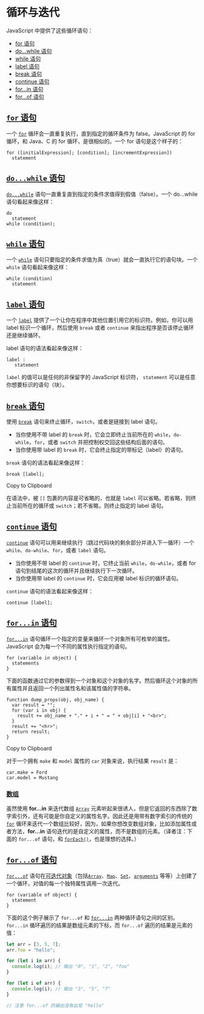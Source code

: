 # 循环与迭代

JavaScript 中提供了这些循环语句：

- [for 语句](https://developer.mozilla.org/zh-CN/docs/Web/JavaScript/Guide/Loops_and_iteration#for_语句)
- [do...while 语句](https://developer.mozilla.org/zh-CN/docs/Web/JavaScript/Guide/Loops_and_iteration#do...while_语句)
- [while 语句](https://developer.mozilla.org/zh-CN/docs/Web/JavaScript/Guide/Loops_and_iteration#while_语句)
- [label 语句](https://developer.mozilla.org/zh-CN/docs/Web/JavaScript/Guide/Loops_and_iteration#label_语句)
- [break 语句](https://developer.mozilla.org/zh-CN/docs/Web/JavaScript/Guide/Loops_and_iteration#break_语句)
- [continue 语句](https://developer.mozilla.org/zh-CN/docs/Web/JavaScript/Guide/Loops_and_iteration#continue_语句)
- [for...in 语句](https://developer.mozilla.org/zh-CN/docs/Web/JavaScript/Guide/Loops_and_iteration#for...in_语句)
- [for...of 语句](https://developer.mozilla.org/zh-CN/docs/Web/JavaScript/Guide/Loops_and_iteration#for...of_语句)

## [`for` 语句](https://developer.mozilla.org/zh-CN/docs/Web/JavaScript/Guide/Loops_and_iteration#for_语句)

一个 [`for`](https://developer.mozilla.org/zh-CN/docs/Web/JavaScript/Reference/Statements/for) 循环会一直重复执行，直到指定的循环条件为 false。JavaScript 的 for 循环，和 Java、C 的 for 循环，是很相似的。一个 for 语句是这个样子的：

```
for ([initialExpression]; [condition]; [incrementExpression])
  statement
```

## [`do...while` 语句](https://developer.mozilla.org/zh-CN/docs/Web/JavaScript/Guide/Loops_and_iteration#do...while_语句)

[`do...while`](https://developer.mozilla.org/zh-CN/docs/Web/JavaScript/Reference/Statements/do...while) 语句一直重复直到指定的条件求值得到假值（false）。一个 do...while 语句看起来像这样：

```
do
  statement
while (condition);
```

## [`while` 语句](https://developer.mozilla.org/zh-CN/docs/Web/JavaScript/Guide/Loops_and_iteration#while_语句)

一个 [`while`](https://developer.mozilla.org/zh-CN/docs/Web/JavaScript/Reference/Statements/while) 语句只要指定的条件求值为真（true）就会一直执行它的语句块。一个 `while` 语句看起来像这样：

```
while (condition)
  statement
```

## [`label` 语句](https://developer.mozilla.org/zh-CN/docs/Web/JavaScript/Guide/Loops_and_iteration#label_语句)

一个 [`label`](https://developer.mozilla.org/zh-CN/docs/Web/JavaScript/Reference/Statements/label) 提供了一个让你在程序中其他位置引用它的标识符。例如，你可以用 label 标识一个循环，然后使用 `break` 或者 `continue` 来指出程序是否该停止循环还是继续循环。

label 语句的语法看起来像这样：

```
label :
   statement
```

`label` 的值可以是任何的非保留字的 JavaScript 标识符， `statement` 可以是任意你想要标识的语句（块）。

## [`break` 语句](https://developer.mozilla.org/zh-CN/docs/Web/JavaScript/Guide/Loops_and_iteration#break_语句)

使用 [`break`](https://developer.mozilla.org/zh-CN/docs/Web/JavaScript/Reference/Statements/break) 语句来终止循环，`switch`，或者是链接到 label 语句。

- 当你使用不带 label 的 `break` 时，它会立即终止当前所在的 `while`，`do-while`，`for`，或者 `switch` 并把控制权交回这些结构后面的语句。
- 当你使用带 label 的 `break` 时，它会终止指定的带标记（label）的语句。

`break` 语句的语法看起来像这样：

```
break [label];
```

Copy to Clipboard

在语法中，被 `[]` 包裹的内容是可省略的，也就是 `label` 可以省略。若省略，则终止当前所在的循环或 `switch`；若不省略，则终止指定的 label 语句。

## [`continue` 语句](https://developer.mozilla.org/zh-CN/docs/Web/JavaScript/Guide/Loops_and_iteration#continue_语句)

[`continue`](https://developer.mozilla.org/zh-CN/docs/Web/JavaScript/Reference/Statements/continue) 语句可以用来继续执行（跳过代码块的剩余部分并进入下一循环）一个 `while`、`do-while`、`for`，或者 `label` 语句。

- 当你使用不带 label 的 `continue` 时，它终止当前 `while`，`do-while`，或者 for 语句到结尾的这次的循环并且继续执行下一次循环。
- 当你使用带 label 的 `continue` 时，它会应用被 label 标识的循环语句。

`continue` 语句的语法看起来像这样：

```
continue [label];
```

## [`for...in` 语句](https://developer.mozilla.org/zh-CN/docs/Web/JavaScript/Guide/Loops_and_iteration#for...in_语句)

[`for...in`](https://developer.mozilla.org/zh-CN/docs/Web/JavaScript/Reference/Statements/for...in) 语句循环一个指定的变量来循环一个对象所有可枚举的属性。JavaScript 会为每一个不同的属性执行指定的语句。

```
for (variable in object) {
  statements
}
```

下面的函数通过它的参数得到一个对象和这个对象的名字。然后循环这个对象的所有属性并且返回一个列出属性名和该属性值的字符串。

```
function dump_props(obj, obj_name) {
  var result = "";
  for (var i in obj) {
    result += obj_name + "." + i + " = " + obj[i] + "<br>";
  }
  result += "<hr>";
  return result;
}
```

Copy to Clipboard

对于一个拥有 `make` 和 `model` 属性的 `car` 对象来说，执行结果 `result` 是：

```
car.make = Ford
car.model = Mustang
```

### [**数组**](https://developer.mozilla.org/zh-CN/docs/Web/JavaScript/Guide/Loops_and_iteration#数组)

虽然使用 **for...in** 来迭代数组 [`Array`](https://developer.mozilla.org/zh-CN/docs/Web/JavaScript/Reference/Global_Objects/Array) 元素听起来很诱人，但是它返回的东西除了数字索引外，还有可能是你自定义的属性名字。因此还是用带有数字索引的传统的 [`for`](https://developer.mozilla.org/zh-CN/docs/Web/JavaScript/Reference/Statements/for) 循环来迭代一个数组比较好，因为，如果你想改变数组对象，比如添加属性或者方法，**for...in** 语句迭代的是自定义的属性，而不是数组的元素。（译者注：下面的 `for...of` 语句，和 [`forEach()`](https://developer.mozilla.org/zh-CN/docs/Web/JavaScript/Reference/Global_Objects/Array/forEach)，也是理想的选择。）

## [`for...of` 语句](https://developer.mozilla.org/zh-CN/docs/Web/JavaScript/Guide/Loops_and_iteration#for...of_语句)

[`for...of`](https://developer.mozilla.org/zh-CN/docs/Web/JavaScript/Reference/Statements/for...of) 语句在[可迭代对象](https://developer.mozilla.org/zh-CN/docs/Web/JavaScript/Reference/Iteration_protocols)（包括[`Array`](https://developer.mozilla.org/zh-CN/docs/Web/JavaScript/Reference/Global_Objects/Array)、[`Map`](https://developer.mozilla.org/zh-CN/docs/Web/JavaScript/Reference/Global_Objects/Map)、[`Set`](https://developer.mozilla.org/zh-CN/docs/Web/JavaScript/Reference/Global_Objects/Set)、[`arguments`](https://developer.mozilla.org/zh-CN/docs/Web/JavaScript/Reference/Functions/arguments) 等等）上创建了一个循环，对值的每一个独特属性调用一次迭代。

```
for (variable of object) {
  statement
}
```

下面的这个例子展示了 `for...of` 和 [`for...in`](https://developer.mozilla.org/zh-CN/docs/Web/JavaScript/Reference/Statements/for...in) 两种循环语句之间的区别。 `for...in` 循环遍历的结果是数组元素的下标，而 `for...of` 遍历的结果是元素的值：

```javascript
let arr = [3, 5, 7];
arr.foo = "hello";

for (let i in arr) {
  console.log(i); // 输出 "0", "1", "2", "foo"
}

for (let i of arr) {
  console.log(i); // 输出 "3", "5", "7"
}

// 注意 for...of 的输出没有出现 "hello"
```